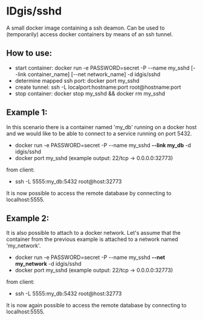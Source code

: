 # IDgis/sshd

A small docker image containing a ssh deamon. Can be used to (temporarily) access docker containers by means of an ssh tunnel.

## How to use:
- start container: docker run -e PASSWORD=secret -P --name my_sshd [--link container_name] [--net network_name] -d idgis/sshd
- determine mapped ssh port: docker port my_sshd
- create tunnel: ssh -L localport:hostname:port root@hostname:port
- stop container: docker stop my_sshd && docker rm my_sshd

## Example 1:
In this scenario there is a container named 'my_db' running on a docker host and we would like to be able to connect to a service running
on port 5432.

- docker run -e PASSWORD=secret -P --name my_sshd **--link my_db** -d idgis/sshd
- docker port my_sshd (example output: 22/tcp -> 0.0.0.0:32773)

from client:

- ssh -L 5555:my_db:5432 root@host:32773

It is now possible to access the remote database by connecting to localhost:5555.

## Example 2:
It is also possible to attach to a docker network. Let's assume that the container from the previous example is attached to a 
network named 'my_network'.

- docker run -e PASSWORD=secret -P --name my_sshd **--net my_network** -d idgis/sshd
- docker port my_sshd (example output: 22/tcp -> 0.0.0.0:32773)

from client:

- ssh -L 5555:my_db:5432 root@host:32773

It is now again possible to access the remote database by connecting to localhost:5555.
